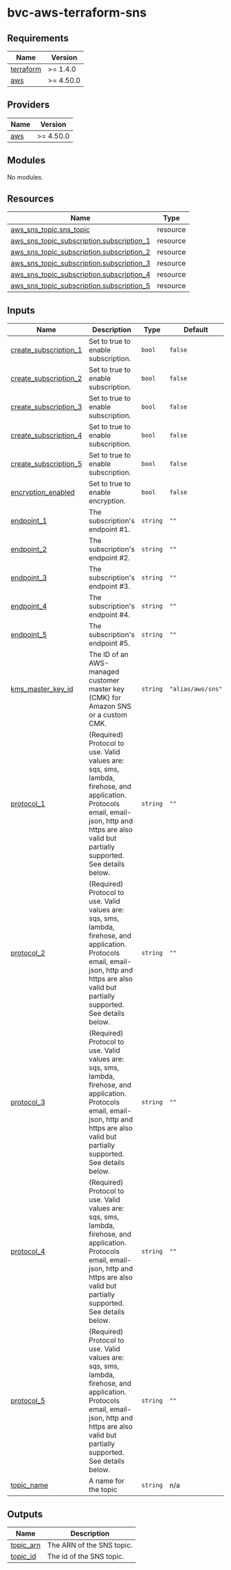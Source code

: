 # bvc-aws-terraform-sns

<!-- BEGINNING OF PRE-COMMIT-TERRAFORM DOCS HOOK -->
## Requirements

| Name | Version |
|------|---------|
| <a name="requirement_terraform"></a> [terraform](#requirement\_terraform) | >= 1.4.0 |
| <a name="requirement_aws"></a> [aws](#requirement\_aws) | >= 4.50.0 |

## Providers

| Name | Version |
|------|---------|
| <a name="provider_aws"></a> [aws](#provider\_aws) | >= 4.50.0 |

## Modules

No modules.

## Resources

| Name | Type |
|------|------|
| [aws_sns_topic.sns_topic](https://registry.terraform.io/providers/hashicorp/aws/latest/docs/resources/sns_topic) | resource |
| [aws_sns_topic_subscription.subscription_1](https://registry.terraform.io/providers/hashicorp/aws/latest/docs/resources/sns_topic_subscription) | resource |
| [aws_sns_topic_subscription.subscription_2](https://registry.terraform.io/providers/hashicorp/aws/latest/docs/resources/sns_topic_subscription) | resource |
| [aws_sns_topic_subscription.subscription_3](https://registry.terraform.io/providers/hashicorp/aws/latest/docs/resources/sns_topic_subscription) | resource |
| [aws_sns_topic_subscription.subscription_4](https://registry.terraform.io/providers/hashicorp/aws/latest/docs/resources/sns_topic_subscription) | resource |
| [aws_sns_topic_subscription.subscription_5](https://registry.terraform.io/providers/hashicorp/aws/latest/docs/resources/sns_topic_subscription) | resource |

## Inputs

| Name | Description | Type | Default | Required |
|------|-------------|------|---------|:--------:|
| <a name="input_create_subscription_1"></a> [create\_subscription\_1](#input\_create\_subscription\_1) | Set to true to enable subscription. | `bool` | `false` | no |
| <a name="input_create_subscription_2"></a> [create\_subscription\_2](#input\_create\_subscription\_2) | Set to true to enable subscription. | `bool` | `false` | no |
| <a name="input_create_subscription_3"></a> [create\_subscription\_3](#input\_create\_subscription\_3) | Set to true to enable subscription. | `bool` | `false` | no |
| <a name="input_create_subscription_4"></a> [create\_subscription\_4](#input\_create\_subscription\_4) | Set to true to enable subscription. | `bool` | `false` | no |
| <a name="input_create_subscription_5"></a> [create\_subscription\_5](#input\_create\_subscription\_5) | Set to true to enable subscription. | `bool` | `false` | no |
| <a name="input_encryption_enabled"></a> [encryption\_enabled](#input\_encryption\_enabled) | Set to true to enable encryption. | `bool` | `false` | no |
| <a name="input_endpoint_1"></a> [endpoint\_1](#input\_endpoint\_1) | The subscription's endpoint #1. | `string` | `""` | no |
| <a name="input_endpoint_2"></a> [endpoint\_2](#input\_endpoint\_2) | The subscription's endpoint #2. | `string` | `""` | no |
| <a name="input_endpoint_3"></a> [endpoint\_3](#input\_endpoint\_3) | The subscription's endpoint #3. | `string` | `""` | no |
| <a name="input_endpoint_4"></a> [endpoint\_4](#input\_endpoint\_4) | The subscription's endpoint #4. | `string` | `""` | no |
| <a name="input_endpoint_5"></a> [endpoint\_5](#input\_endpoint\_5) | The subscription's endpoint #5. | `string` | `""` | no |
| <a name="input_kms_master_key_id"></a> [kms\_master\_key\_id](#input\_kms\_master\_key\_id) | The ID of an AWS-managed customer master key (CMK) for Amazon SNS or a custom CMK. | `string` | `"alias/aws/sns"` | no |
| <a name="input_protocol_1"></a> [protocol\_1](#input\_protocol\_1) | (Required) Protocol to use. Valid values are: sqs, sms, lambda, firehose, and application. Protocols email, email-json, http and https are also valid but partially supported. See details below. | `string` | `""` | no |
| <a name="input_protocol_2"></a> [protocol\_2](#input\_protocol\_2) | (Required) Protocol to use. Valid values are: sqs, sms, lambda, firehose, and application. Protocols email, email-json, http and https are also valid but partially supported. See details below. | `string` | `""` | no |
| <a name="input_protocol_3"></a> [protocol\_3](#input\_protocol\_3) | (Required) Protocol to use. Valid values are: sqs, sms, lambda, firehose, and application. Protocols email, email-json, http and https are also valid but partially supported. See details below. | `string` | `""` | no |
| <a name="input_protocol_4"></a> [protocol\_4](#input\_protocol\_4) | (Required) Protocol to use. Valid values are: sqs, sms, lambda, firehose, and application. Protocols email, email-json, http and https are also valid but partially supported. See details below. | `string` | `""` | no |
| <a name="input_protocol_5"></a> [protocol\_5](#input\_protocol\_5) | (Required) Protocol to use. Valid values are: sqs, sms, lambda, firehose, and application. Protocols email, email-json, http and https are also valid but partially supported. See details below. | `string` | `""` | no |
| <a name="input_topic_name"></a> [topic\_name](#input\_topic\_name) | A name for the topic | `string` | n/a | yes |

## Outputs

| Name | Description |
|------|-------------|
| <a name="output_topic_arn"></a> [topic\_arn](#output\_topic\_arn) | The ARN of the SNS topic. |
| <a name="output_topic_id"></a> [topic\_id](#output\_topic\_id) | The id of the SNS topic. |
<!-- END OF PRE-COMMIT-TERRAFORM DOCS HOOK -->
